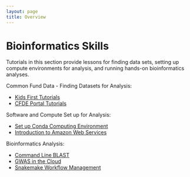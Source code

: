 ```yaml
---
layout: page
title: Overview
---
```


Bioinformatics Skills
=======================

Tutorials in this section provide lessons for finding data sets, setting up compute environments for analysis, and running hands-on bioinformatics analyses. 

Common Fund Data - Finding Datasets for Analysis:

- [Kids First Tutorials](Kids-First/index.md)
- [CFDE Portal Tutorials](CFDE-Portal/index.md)

Software and Compute Set up for Analysis:

- [Set up Conda Computing Environment](install_conda_tutorial.md)
- [Introduction to Amazon Web Services](Introduction_to_Amazon_Web_Services/introtoaws1.md)

Bioinformatics Analysis:

- [Command Line BLAST](Command-Line-BLAST/BLAST1.md)
- [GWAS in the Cloud](GWAS-in-the-cloud/index.md)
- [Snakemake Workflow Management](Snakemake/index.md)

